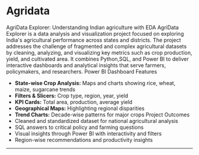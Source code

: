 # Agridata
AgriData Explorer: Understanding Indian agriculture with EDA
AgriData Explorer is a data analysis and visualization project focused on exploring India's agricultural performance across states and districts. The project addresses the challenge of fragmented and complex agricultural datasets by cleaning, analyzing, and visualizing key metrics such as crop production, yield, and cultivated area.
It combines Python,SQL, and Power BI to deliver interactive dashboards and analytical insights that serve farmers, policymakers, and researchers.
Power BI Dashboard Features
- **State-wise Crop Analysis:** Maps and charts showing rice, wheat, maize, sugarcane trends
- **Filters & Slicers:** Crop type, region, year, yield
- **KPI Cards:** Total area, production, average yield
- **Geographical Maps:** Highlighting regional disparities
- **Trend Charts:** Decade-wise patterns for major crops
 Project Outcomes
- Cleaned and standardized dataset for national agricultural analysis
- SQL answers to critical policy and farming questions
- Visual insights through Power BI with interactivity and filters
- Region-wise recommendations and productivity insights
---

